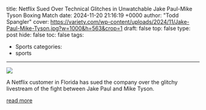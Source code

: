 title: Netflix Sued Over Technical Glitches in Unwatchable Jake Paul-Mike Tyson Boxing Match
date: 2024-11-20 21:16:19 +0000
author: "Todd Spangler"
cover: https://variety.com/wp-content/uploads/2024/11/Jake-Paul-Mike-Tyson.jpg?w=1000&h=563&crop=1
draft: false
top: false
type: post
hide: false
toc: false
tags:
  - Sports
categories:
  - sports
---

![](https://variety.com/wp-content/uploads/2024/11/Jake-Paul-Mike-Tyson.jpg?w=1000&h=563&crop=1)

A Netflix customer in Florida has sued the company over the glitchy livestream of the fight between Jake Paul and Mike Tyson.

[read more](https://variety.com/2024/digital/news/netflix-lawsuit-jake-paul-mike-tyson-technical-glitches-1236215890/)
